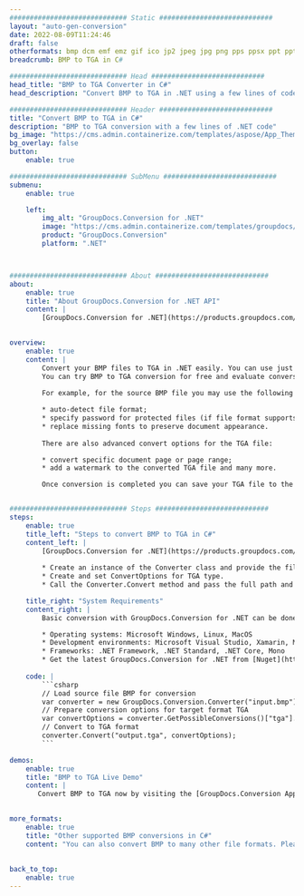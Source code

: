 ```yaml
---
############################# Static ############################
layout: "auto-gen-conversion"
date: 2022-08-09T11:24:46
draft: false
otherformats: bmp dcm emf emz gif ico jp2 jpeg jpg png pps ppsx ppt pptx psb psd svg svgz tga tif tiff webp wmf wmz
breadcrumb: BMP to TGA in C#

############################# Head ############################
head_title: "BMP to TGA Converter in C#"
head_description: "Convert BMP to TGA in .NET using a few lines of code. Use the GroupDocs Document Conversion API to convert over 160 file formats."

############################# Header ############################
title: "Convert BMP to TGA in C#"
description: "BMP to TGA conversion with a few lines of .NET code"
bg_image: "https://cms.admin.containerize.com/templates/aspose/App_Themes/V3/images/bg/header1.png"
bg_overlay: false
button:
    enable: true

############################# SubMenu ############################
submenu:
    enable: true

    left:
        img_alt: "GroupDocs.Conversion for .NET"
        image: "https://cms.admin.containerize.com/templates/groupdocs/images/product-logos/90x90-noborder/groupdocs-conversion-net.png"
        product: "GroupDocs.Conversion"
        platform: ".NET"



############################# About ############################
about:
    enable: true
    title: "About GroupDocs.Conversion for .NET API"
    content: |
        [GroupDocs.Conversion for .NET](https://products.groupdocs.com/conversion/net/) can be used to convert Microsoft Word, Excel, PowerPoint, PDF, Visio and other formats. GroupDocs.Conversion is a standalone API that is suitable for back-end and internal systems where high performance is required. It does not depend on any software such as Microsoft or Open Office.
    

overview:
    enable: true
    content: |
        Convert your BMP files to TGA in .NET easily. You can use just a couple of C# code lines in any platform of your choice like - Windows, Linux, macOS.
        You can try BMP to TGA conversion for free and evaluate conversion results quality.  Along with simple file conversion scenarios you can try more advanced options for loading source BMP file and for saving output TGA result. 
        
        For example, for the source BMP file you may use the following load options:

        * auto-detect file format;
        * specify password for protected files (if file format supports it);
        * replace missing fonts to preserve document appearance.
        
        There are also advanced convert options for the TGA file:

        * convert specific document page or page range;
        * add a watermark to the converted TGA file and many more.

        Once conversion is completed you can save your TGA file to the local file path or any third-party storage like FTP, Amazon S3, Google Drive, Dropbox etc. Please note - to convert BMP to TGA there is no need for any additional software installed - like MS Office, Open Office, Adobe Acrobat Reader etc.


############################# Steps ############################
steps:
    enable: true
    title_left: "Steps to convert BMP to TGA in C#"
    content_left: |
        [GroupDocs.Conversion for .NET](https://products.groupdocs.com/conversion/net/) makes it easy for developers to convert a BMP file to TGA with a few lines of code.
        
        * Create an instance of the Converter class and provide the file BMP with the full path
        * Create and set ConvertOptions for TGA type.
        * Call the Converter.Convert method and pass the full path and format (TGA) as a parameter

    title_right: "System Requirements"
    content_right: |
        Basic conversion with GroupDocs.Conversion for .NET can be done in just a few simple steps. Our APIs are supported on all major platforms and operating systems. Before executing the code below, make sure you have the following prerequisites installed on your system.

        * Operating systems: Microsoft Windows, Linux, MacOS
        * Development environments: Microsoft Visual Studio, Xamarin, MonoDevelop
        * Frameworks: .NET Framework, .NET Standard, .NET Core, Mono
        * Get the latest GroupDocs.Conversion for .NET from [Nuget](https://www.nuget.org/packages/groupdocs.conversion)
         
    code: |
        ```csharp    
        // Load source file BMP for conversion
        var converter = new GroupDocs.Conversion.Converter("input.bmp");
        // Prepare conversion options for target format TGA
        var convertOptions = converter.GetPossibleConversions()["tga"].ConvertOptions;
        // Convert to TGA format
        converter.Convert("output.tga", convertOptions);
        ```

demos:
    enable: true
    title: "BMP to TGA Live Demo"
    content: |
       Convert BMP to TGA now by visiting the [GroupDocs.Conversion App](https://products.groupdocs.app/conversion/family) website. Online demo has the following advantages
          

more_formats:
    enable: true
    title: "Other supported BMP conversions in C#"
    content: "You can also convert BMP to many other file formats. Please see the list below."
       
       
back_to_top:
    enable: true
---
```

